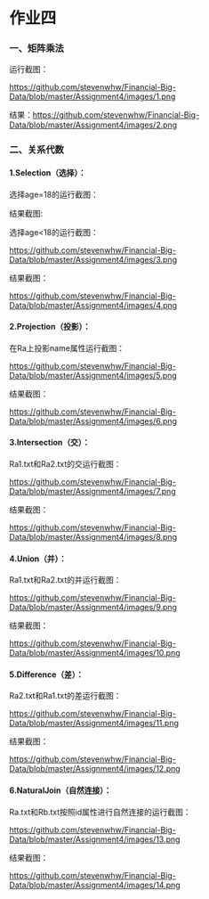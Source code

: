 # 作业四

### 一、矩阵乘法

运行截图：

https://github.com/stevenwhw/Financial-Big-Data/blob/master/Assignment4/images/1.png

结果：https://github.com/stevenwhw/Financial-Big-Data/blob/master/Assignment4/images/2.png

### 二、关系代数

#### 1.Selection（选择）：

选择age=18的运行截图：

结果截图:

选择age<18的运行截图：

https://github.com/stevenwhw/Financial-Big-Data/blob/master/Assignment4/images/3.png

结果截图：

https://github.com/stevenwhw/Financial-Big-Data/blob/master/Assignment4/images/4.png

#### 2.Projection（投影）：

在Ra上投影name属性运行截图：

https://github.com/stevenwhw/Financial-Big-Data/blob/master/Assignment4/images/5.png

结果截图：

https://github.com/stevenwhw/Financial-Big-Data/blob/master/Assignment4/images/6.png

#### 3.Intersection（交）：

Ra1.txt和Ra2.txt的交运行截图：

https://github.com/stevenwhw/Financial-Big-Data/blob/master/Assignment4/images/7.png

结果截图：

https://github.com/stevenwhw/Financial-Big-Data/blob/master/Assignment4/images/8.png

#### 4.Union（并）：

Ra1.txt和Ra2.txt的并运行截图：

https://github.com/stevenwhw/Financial-Big-Data/blob/master/Assignment4/images/9.png

结果截图：

https://github.com/stevenwhw/Financial-Big-Data/blob/master/Assignment4/images/10.png

#### 5.Difference（差）：

Ra2.txt和Ra1.txt的差运行截图：

https://github.com/stevenwhw/Financial-Big-Data/blob/master/Assignment4/images/11.png

结果截图：

https://github.com/stevenwhw/Financial-Big-Data/blob/master/Assignment4/images/12.png

#### 6.NaturalJoin（自然连接）：

Ra.txt和Rb.txt按照id属性进行自然连接的运行截图：

https://github.com/stevenwhw/Financial-Big-Data/blob/master/Assignment4/images/13.png

结果截图：

https://github.com/stevenwhw/Financial-Big-Data/blob/master/Assignment4/images/14.png

